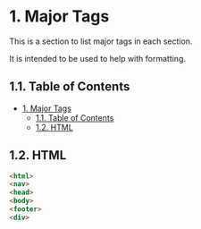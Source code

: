 # 1. Major Tags

This is a section to list major tags in each section.

It is intended to be used to help with formatting.

## 1.1. Table of Contents

- [1. Major Tags](#1-major-tags)
  - [1.1. Table of Contents](#11-table-of-contents)
  - [1.2. HTML](#12-html)

## 1.2. HTML

```html
<html>
<nav>
<head>
<body>
<footer>
<div>
```
